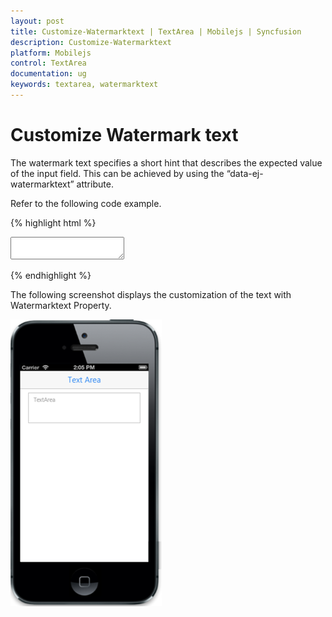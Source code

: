 ```yaml
---
layout: post
title: Customize-Watermarktext | TextArea | Mobilejs | Syncfusion
description: Customize-Watermarktext
platform: Mobilejs
control: TextArea
documentation: ug
keywords: textarea, watermarktext
---
```


# Customize Watermark text

The watermark text specifies a short hint that describes the expected value of the input field. This can be achieved by using the “data-ej-watermarktext” attribute.

Refer to the following code example.



{% highlight html %}

<textarea id="textarea" data-role="ejmtextarea" data-ej-watermarktext="TextArea" ></textarea> 

{% endhighlight %}



The following screenshot displays the customization of the text with Watermarktext Property.


![](Customize-Watermark-text-images/watermarktext-img1.png) 



